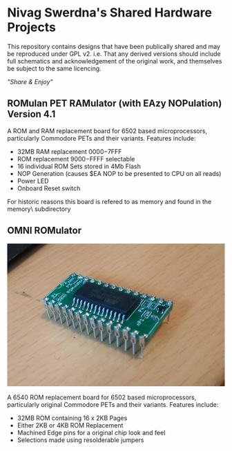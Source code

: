 # Nivag Swerdna's Shared Hardware Projects
This repository contains designs that have been publically shared and may be reproduced under GPL v2. i.e. That any derived versions should include full schematics and acknowledgement of the original work, and themselves be subject to the same licencing.

_"Share & Enjoy"_ 
## ROMulan PET RAMulator (with EAzy NOPulation) Version 4.1

A ROM and RAM replacement board for 6502 based microprocessors, particularly Commodore PETs and their variants.
Features include:
* 32MB RAM replacement $0000-$7FFF
* ROM replacement $9000-$FFFF selectable
* 16 individual ROM Sets stored in 4Mb Flash
* NOP Generation (causes $EA NOP to be presented to CPU on all reads)
* Power LED
* Onboard Reset switch
 
 For historic reasons this board is refered to as memory and found in the memory\ subdirectory
     
## OMNI ROMulator

![Image of OMNI ROMulator](OMNI_ROM.JPG)

A 6540 ROM replacement board for 6502 based microprocessors, particularly original Commodore PETs and their variants.
Features include:
* 32MB ROM containing 16 x 2KB Pages
* Either 2KB or 4KB ROM Replacement
* Machined Edge pins for a original chip look and feel
* Selections made using resolderable jumpers
 

     



